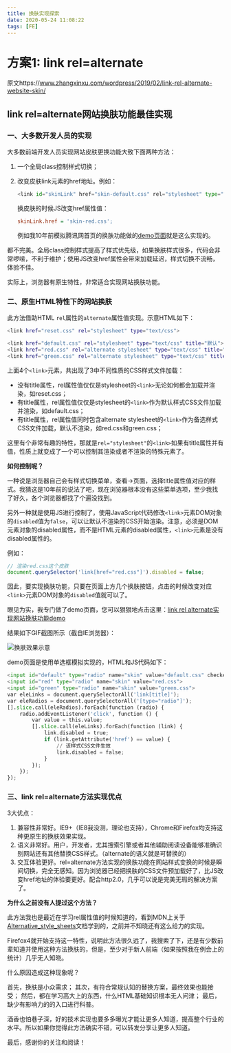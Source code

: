 ```yaml
---
title: 换肤实现探索
date: 2020-05-24 11:08:22
tags: [FE]
---
```


# 方案1: link rel=alternate

原文https://www.zhangxinxu.com/wordpress/2019/02/link-rel-alternate-website-skin/

## link rel=alternate网站换肤功能最佳实现

### 一、大多数开发人员的实现

大多数前端开发人员实现网站皮肤更换功能大致下面两种方法：

1. 一个全局class控制样式切换；

2. 改变皮肤link元素的href地址。例如：
   
   ```python
   <link id="skinLink" href="skin-default.css" rel="stylesheet" type="text/css">
   ```
   
   换皮肤的时候JS改变href属性值：
   
   ```ini
   skinLink.href = 'skin-red.css';
   ```
   
   例如我10年前模拟腾讯网首页的换肤功能做的[demo页面](https://www.zhangxinxu.com/study/200912/qq-home-page-skin-jquery.html)就是这么实现的。

都不完美。全局class控制样式提高了样式优先级，如果换肤样式很多，代码会非常啰嗦，不利于维护；使用JS改变href属性会带来加载延迟，样式切换不流畅，体验不佳。

实际上，浏览器有原生特性，非常适合实现网站换肤功能。

### 二、原生HTML特性下的网站换肤

此方法借助HTML `rel`属性的`alternate`属性值实现。示意HTML如下：

```bash
<link href="reset.css" rel="stylesheet" type="text/css">

<link href="default.css" rel="stylesheet" type="text/css" title="默认">
<link href="red.css" rel="alternate stylesheet" type="text/css" title="红色">
<link href="green.css" rel="alternate stylesheet" type="text/css" title="绿色">
```

上面4个`<link>`元素，共出现了3中不同性质的CSS样式文件加载：

- 没有title属性，rel属性值仅仅是stylesheet的`<link>`无论如何都会加载并渲染，如reset.css；
- 有title属性，rel属性值仅仅是stylesheet的`<link>`作为默认样式CSS文件加载并渲染，如default.css；
- 有title属性，rel属性值同时包含alternate stylesheet的`<link>`作为备选样式CSS文件加载，默认不渲染，如red.css和green.css；

这里有个非常有趣的特性，那就是`rel="stylesheet"`的`<link>`如果有title属性并有值，性质上就变成了一个可以控制其渲染或者不渲染的特殊元素了。

**如何控制呢？**

一种说是浏览器自己会有样式切换菜单，查看→页面，选择title属性值对应的样式。我猜这是10年前的说法了吧，现在浏览器根本没有这些菜单选项，至少我找了好久，各个浏览器都找了个遍没找到。

另外一种就是使用JS进行控制了，使用JavaScript代码修改`<link>`元素DOM对象的`disabled`值为`false`，可以让默认不渲染的CSS开始渲染。注意，必须是DOM元素对象的disabled属性，而不是HTML元素的disabled属性，`<link>`元素是没有disabled属性的。

例如：

```javascript
// 渲染red.css这个皮肤
document.querySelector('link[href="red.css"]').disabled = false;
```

因此，要实现换肤功能，只要在页面上方几个换肤按钮，点击的时候改变对应`<link>`元素DOM对象的`disabled`值就可以了。

眼见为实，我专门做了demo页面，您可以狠狠地点击这里：[link rel alternate实现网站换肤功能demo](https://www.zhangxinxu.com/study/201902/rel-alternate-switch-skin-demo.php)

结果如下GIF截图所示（截自IE浏览器）：

![换肤效果示意](https://cdn.jsdelivr.net/gh/gbxhq/Pic//alternate-skin.gif)

demo页面是使用单选框模拟实现的，HTML和JS代码如下：

```python
<input id="default" type="radio" name="skin" value="default.css" checked>
<input id="red" type="radio" name="skin" value="red.css">
<input id="green" type="radio" name="skin" value="green.css">
var eleLinks = document.querySelectorAll('link[title]');
var eleRadios = document.querySelectorAll('[type="radio"]');
[].slice.call(eleRadios).forEach(function (radio) {
    radio.addEventListener('click', function () {
        var value = this.value;
        [].slice.call(eleLinks).forEach(function (link) {
            link.disabled = true;
            if (link.getAttribute('href') == value) {
                // 该样式CSS文件生效
                link.disabled = false;
            }
        });
    });
});
```

### 三、link rel=alternate方法实现优点

3大优点：

1. 兼容性非常好。IE9+（IE8我没测，理论也支持），Chrome和Firefox均支持这种更原生的换肤效果实现。
2. 语义非常好。用户，开发者，尤其搜索引擎或者其他辅助阅读设备能够准确识别网站还有其他替换CSS样式。（alternate的语义就是可替换的）
3. 交互体验更好。rel=alternate方法实现的换肤功能在网站样式变换的时候是瞬间切换，完全无感知。因为浏览器已经把换肤的CSS文件预加载好了，比JS改变href地址的体验要更好。配合http2.0，几乎可以说是完美无瑕的解决方案了。

**为什么之前没有人提过这个方法？**

此方法我也是最近在学习rel属性值的时候知道的，看到MDN上关于[Alternative_style_sheets](https://developer.mozilla.org/en-US/docs/Web/CSS/Alternative_style_sheets)文档学到的，之前并不知晓还有这么给力的实现。

Firefox4就开始支持这一特性，说明此方法很久远了，我搜索了下，还是有少数前辈知道并使用这种方法换肤的，但是，至少对于新人前端（如果按照我在例会上的统计）几乎无人知晓。

什么原因造成这种现象呢？

首先，换肤是小众需求；
其次，有符合常规认知的替换方案，最终效果也能接受；
然后，都在学习高大上的东西，什么HTML基础知识根本无人问津；
最后，缺少有影响力的的入口进行科普。

酒香也怕巷子深，好的技术实现也要多多曝光才能让更多人知道，提高整个行业的水平。所以如果你觉得此方法确实不错，可以转发分享让更多人知道。

最后，感谢你的关注和阅读！
